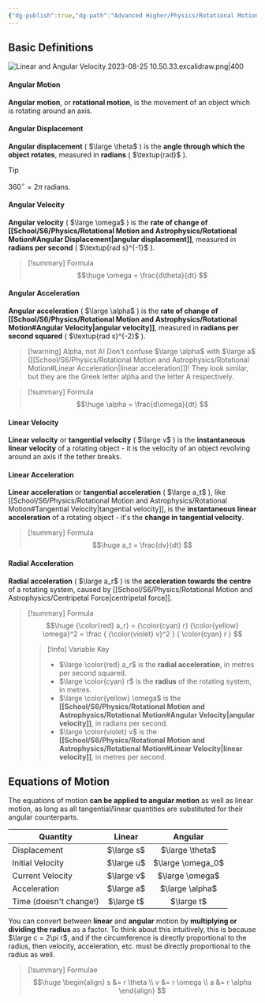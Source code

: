 ```yaml
---
{"dg-publish":true,"dg-path":"Advanced Higher/Physics/Rotational Motion and Astrophysics/Rotational Motion.md","dg-permalink":"physics/rotational-motion","permalink":"/physics/rotational-motion/"}
---
```


## Basic Definitions

![Linear and Angular Velocity 2023-08-25 10.50.33.excalidraw.png|400](/img/user/!%20Obsidian/Excalidraw/Linear%20and%20Angular%20Velocity%202023-08-25%2010.50.33.excalidraw.png)
#### Angular Motion
**Angular motion**, or **rotational motion**, is the movement of an object which is rotating around an axis.

#### Angular Displacement
**Angular displacement** ( $\large \theta$ ) is the **angle through which the object rotates**, measured in **radians** ( $\textup{rad}$ ).

> [!tip]
> $360^\circ = 2\pi$ radians.

#### Angular Velocity
**Angular velocity** ( $\large \omega$ ) is the **rate of change of [[School/S6/Physics/Rotational Motion and Astrophysics/Rotational Motion#Angular Displacement\|angular displacement]]**, measured in **radians per second** ( $\textup{rad s}^{-1}$ ).

> [!summary] Formula
> $$\huge
> \omega = \frac{d\theta}{dt}
> $$

#### Angular Acceleration
**Angular acceleration** ( $\large \alpha$ ) is the **rate of change of [[School/S6/Physics/Rotational Motion and Astrophysics/Rotational Motion#Angular Velocity\|angular velocity]]**, measured in **radians per second squared** ( $\textup{rad s}^{-2}$ ).

> [!warning] Alpha, not A!
> Don't confuse $\large \alpha$ with $\large a$ ([[School/S6/Physics/Rotational Motion and Astrophysics/Rotational Motion#Linear Acceleration\|linear acceleration]])! They look similar, but they are the Greek letter alpha and the letter A respectively.

> [!summary] Formula
> $$\huge
> \alpha = \frac{d\omega}{dt}
> $$

#### Linear Velocity
**Linear velocity** or **tangential velocity** ( $\large v$ ) is the **instantaneous linear velocity** of a rotating object - it is the velocity of an object revolving around an axis if the tether breaks.

#### Linear Acceleration
**Linear acceleration** or **tangential acceleration** ( $\large a_t$ ), like [[School/S6/Physics/Rotational Motion and Astrophysics/Rotational Motion#Tangential Velocity\|tangential velocity]], is the **instantaneous linear acceleration** of a rotating object - it's the **change in tangential velocity**.

> [!summary] Formula
> $$\huge
> a_t = \frac{dv}{dt}
> $$

#### Radial Acceleration
**Radial acceleration** ( $\large a_r$ ) is the **acceleration towards the centre** of a rotating system, caused by [[School/S6/Physics/Rotational Motion and Astrophysics/Centripetal Force\|centripetal force]].

> [!summary] Formula
> $$\huge
> {\color{red} a_r}
> = {\color{cyan} r} {\color{yellow} \omega}^2
> = \frac {
> 	{\color{violet} v}^2
> } {
> 	\color{cyan} r
> }
> $$
> > [!info] Variable Key
> > - $\large \color{red} a_r$ is the **radial acceleration**, in metres per second squared.
> > - $\large \color{cyan} r$ is the **radius** of the rotating system, in metres.
> > - $\large \color{yellow} \omega$ is the **[[School/S6/Physics/Rotational Motion and Astrophysics/Rotational Motion#Angular Velocity\|angular velocity]]**, in radians per second.
> > - $\large \color{violet} v$ is the **[[School/S6/Physics/Rotational Motion and Astrophysics/Rotational Motion#Linear Velocity\|linear velocity]]**, in metres per second.

## Equations of Motion
The equations of motion **can be applied to angular motion** as well as linear motion, as long as all tangential/linear quantities are substituted for their angular counterparts.

| Quantity               |   Linear   |      Angular      |
| ---------------------- |:----------:|:-----------------:|
| Displacement           | $\large s$ |  $\large \theta$  |
| Initial Velocity       | $\large u$ | $\large \omega_0$ |
| Current Velocity       | $\large v$ |  $\large \omega$  |
| Acceleration           | $\large a$ |  $\large \alpha$  |
| Time (doesn't change!) | $\large t$ |    $\large t$     |

You can convert between **linear** and **angular** motion by **multiplying or dividing the radius** as a factor. To think about this intuitively, this is because $\large c = 2\pi r$, and if the circumference is directly proportional to the radius, then velocity, acceleration, etc. must be directly proportional to the radius as well.

> [!summary] Formulae
> $$\huge \begin{align}
> s &= r \theta \\
> v &= r \omega \\
> a &= r \alpha
> \end{align} $$
